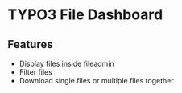 # TYPO3 File Dashboard

## Features
* Display files inside fileadmin
* Filter files
* Download single files or multiple files together